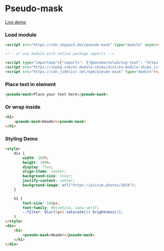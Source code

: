 # Pseudo-mask

[Live demo](https://pseudo-mask.ponomarevlad.ru)

### Load module

```html
<script src="https://cdn.skypack.dev/pseudo-mask" type="module" async></script>

<!-- or use module with native package imports -->

<script type="importmap">{"imports": {"@ponomarevlad/svg-text": "https://cdn.skypack.dev/@ponomarevlad/svg-text"}}</script>
<script src="https://unpkg.com/es-module-shims/dist/es-module-shims.js" async noshim></script>
<script src="https://cdn.jsdelivr.net/npm/pseudo-mask" type="module"></script>
```

### Place text in element

```html
<pseudo-mask>Place your text here</pseudo-mask>
```

### Or wrap inside

```html
<h1>
    <pseudo-mask>Header</pseudo-mask>
</h1>
```

### Styling Demo

<!--
```
<custom-element-demo>
  <template>
    <script src="https://cdn.skypack.dev/pseudo-mask" type="module" async></script>
    <next-code-block></next-code-block>
  </template>
</custom-element-demo>
```
-->

```html
<style>
    div {
        width: 100%;
        height: 100%;
        display: flex;
        align-items: center;
        background-size: cover;
        justify-content: center;
        background-image: url("https://picsum.photos/1024");
    }

    h1 {
        font-size: 100px;
        font-family: Helvetica, sans-serif;
        --filter: blur(5px) saturate(2) brightness(1);
    }
</style>
<div>
    <h1>
        <pseudo-mask>Header</pseudo-mask>
    </h1>
</div>
```

